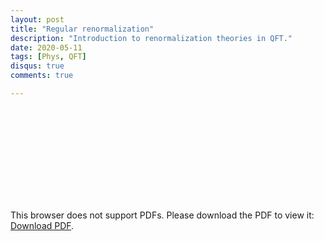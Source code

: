 ```yaml
---
layout: post
title: "Regular renormalization"
description: "Introduction to renormalization theories in QFT."
date: 2020-05-11
tags: [Phys, QFT]
disqus: true
comments: true

---
```


<object data="pdfs/qft1.pdf" type="application/pdf" width="1400px" height="1200px">
    <embed src="pdfs/qft1.pdf">
        <p>This browser does not support PDFs. Please download the PDF to view it: <a href="pdfs/qft1.pdf">Download PDF</a>.</p>
    </embed>
</object>
